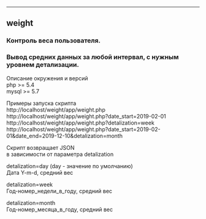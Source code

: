---------------------
weight
---------------------
### Контроль веса пользователя.
### Вывод средних данных за любой интервал, с нужным уровнем детализации.

Описание окружения и версий  
php >= 5.4  
mysql >= 5.7  

Примеры запуска скрипта  
http://localhost/weight/app/weight.php
http://localhost/weight/app/weight.php?date_start=2019-02-01
http://localhost/weight/app/weight.php?detalization=week  
http://localhost/weight/app/weight.php?date_start=2019-02-01&date_end=2019-12-10&detalization=month  

Скрипт возвращает JSON  
в зависимости от параметра detalization  

detalization=day (day - значение по умолчанию)  
Дата Y-m-d, средний вес  

detalization=week  
Год-номер_недели_в_году, средний вес  

detalization=month  
Год-номер_месяца_в_году, средний вес  
